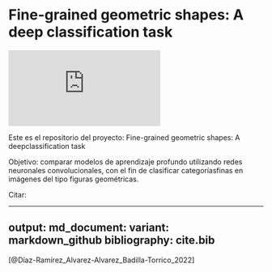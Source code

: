 # Fine-grained geometric shapes: A deep classification task

![English version](https://github.com/jdiazram/DEEP_GEOM/blob/master/README_EN.md)

Este es el repositorio del proyecto: Fine-grained geometric shapes: A deepclassification task

Objetivo: comparar modelos de aprendizaje profundo utilizando redes neuronales convolucionales, con el fin de clasificar categoríasfinas en imágenes del tipo figuras geométricas.

Citar: 

---
output:
  md_document:
    variant: markdown_github
bibliography: cite.bib
---

[@Díaz-Ramírez_Alvarez-Alvarez_Badilla-Torrico_2022]



